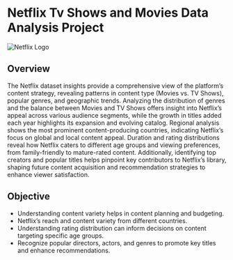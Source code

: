 # Netflix Tv Shows and Movies Data Analysis Project

![Netflix Logo](https://raw.githubusercontent.com/Omkar210/Netflix_sql_project/refs/heads/main/2560px-Netflix_logo.svg.webp)

## Overview 

The Netflix dataset insights provide a comprehensive view of the platform’s content strategy, revealing patterns in content type (Movies vs. TV Shows), popular genres, and geographic trends. Analyzing the distribution of genres and the balance between Movies and TV Shows offers insight into Netflix’s appeal across various audience segments, while the growth in titles added each year highlights its expansion and evolving catalog. Regional analysis shows the most prominent content-producing countries, indicating Netflix’s focus on global and local content appeal. Duration and rating distributions reveal how Netflix caters to different age groups and viewing preferences, from family-friendly to mature-rated content. Additionally, identifying top creators and popular titles helps pinpoint key contributors to Netflix’s library, shaping future content acquisition and recommendation strategies to enhance viewer satisfaction.

## Objective

- Understanding content variety helps in content planning and budgeting.
- Netflix’s reach and content variety from different countries.
- Understanding rating distribution can inform decisions on content targeting specific age groups.
- Recognize popular directors, actors, and genres to promote key titles and enhance recommendations.
